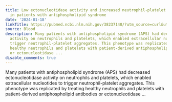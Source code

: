 ```yaml
---
title: Low ectonucleotidase activity and increased neutrophil-platelet aggregates
  in patients with antiphospholipid syndrome
date: '2024-01-18'
linkTitle: https://pubmed.ncbi.nlm.nih.gov/38237140/?utm_source=curl&utm_medium=rss&utm_campaign=journals&utm_content=7603509&fc=None&ff=20240119170724&v=2.18.0
source: Blood
description: Many patients with antiphospholipid syndrome (APS) had decreased ectonucleotidase
  activity on neutrophils and platelets, which enabled extracellular nucleotides to
  trigger neutrophil-platelet aggregates. This phenotype was replicated by treating
  healthy neutrophils and platelets with patient-derived antiphospholipid antibodies
  or ectonucleotidase ...
disable_comments: true
---
```

Many patients with antiphospholipid syndrome (APS) had decreased ectonucleotidase activity on neutrophils and platelets, which enabled extracellular nucleotides to trigger neutrophil-platelet aggregates. This phenotype was replicated by treating healthy neutrophils and platelets with patient-derived antiphospholipid antibodies or ectonucleotidase ...